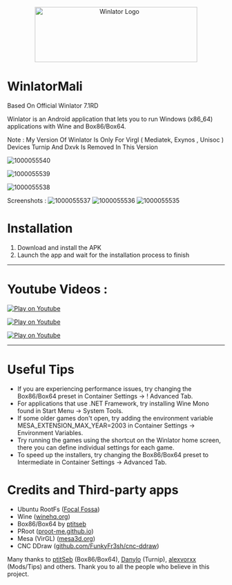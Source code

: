 <p align="center">
	<img src="logo.png" width="376" height="128" alt="Winlator Logo" />  
</p>

# WinlatorMali
Based On Official Winlator 7.1RD

Winlator is an Android application that lets you to run Windows (x86_64) applications with Wine and Box86/Box64.

Note : My Version Of Winlator Is Only For Virgl ( Mediatek, Exynos , Unisoc ) Devices Turnip And Dxvk Is Removed In This Version

![1000055540](https://github.com/user-attachments/assets/2ed91684-2cab-4a97-ac40-64c915f4134f)

![1000055539](https://github.com/user-attachments/assets/c1d8534a-786b-489c-ab5a-c5500e8d1599)

![1000055538](https://github.com/user-attachments/assets/fd52b12c-d161-4202-87c1-97e534abec06)


Screenshots :
![1000055537](https://github.com/user-attachments/assets/bc8a5db1-5ab3-4893-9848-92e6fb3e83f5)
![1000055536](https://github.com/user-attachments/assets/67699949-2df1-4170-9b67-fc6d5eea7651)
![1000055535](https://github.com/user-attachments/assets/dec36a4a-2fd8-4984-bb7d-6486e2654dd4)



# Installation

1. Download and install the APK 
2. Launch the app and wait for the installation process to finish

----
# Youtube Videos :

[![Play on Youtube](https://github.com/user-attachments/assets/d2ecf927-70c1-4b7f-84e7-76894db59a0e)](https://www.youtube.com/watch?v=8PKhmT7B3Xo)

[![Play on Youtube](https://github.com/user-attachments/assets/8c563b92-a74f-4dce-aa54-4482b59e9510)](https://youtu.be/WpWQkjfoDQc?si=a6S4BRbJXrAA5fFJ)

[![Play on Youtube](https://github.com/user-attachments/assets/34d1bf88-e745-43c9-8ede-c93bae7826c3)](https://youtu.be/dCD9fAdRc2w?si=8IYzIOvWdjLUOFFF)

----

# Useful Tips

- If you are experiencing performance issues, try changing the Box86/Box64 preset in Container Settings -> !
Advanced Tab.
- For applications that use .NET Framework, try installing Wine Mono found in Start Menu -> System Tools.
- If some older games don't open, try adding the environment variable MESA_EXTENSION_MAX_YEAR=2003 in Container Settings -> Environment Variables.
- Try running the games using the shortcut on the Winlator home screen, there you can define individual settings for each game.
- To speed up the installers, try changing the Box86/Box64 preset to Intermediate in Container Settings -> Advanced Tab.

# Credits and Third-party apps
- Ubuntu RootFs ([Focal Fossa](https://releases.ubuntu.com/focal))
- Wine ([winehq.org](https://www.winehq.org/))
- Box86/Box64 by [ptitseb](https://github.com/ptitSeb)
- PRoot ([proot-me.github.io](https://proot-me.github.io))
- Mesa (VirGL) ([mesa3d.org](https://www.mesa3d.org))
- CNC DDraw ([github.com/FunkyFr3sh/cnc-ddraw](https://github.com/FunkyFr3sh/cnc-ddraw))

Many thanks to [ptitSeb](https://github.com/ptitSeb) (Box86/Box64), [Danylo](https://blogs.igalia.com/dpiliaiev/tags/mesa/) (Turnip), [alexvorxx](https://github.com/alexvorxx) (Mods/Tips) and others.
Thank you to all the people who believe in this project.
